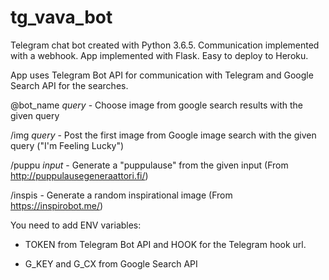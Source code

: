 # tg_vava_bot
Telegram chat bot created with Python 3.6.5. Communication implemented with a webhook. App implemented with Flask. Easy to deploy to Heroku.

App uses Telegram Bot API for communication with Telegram and Google Search API for the searches.

@bot_name *query* - Choose image from google search results with the given query

/img *query* - Post the first image from Google image search with the given query ("I'm Feeling Lucky")

/puppu *input* - Generate a "puppulause" from the given input (From http://puppulausegeneraattori.fi/)

/inspis - Generate a random inspirational image (From https://inspirobot.me/)


You need to add ENV variables:

- TOKEN from Telegram Bot API and HOOK for the Telegram hook url.

- G_KEY and G_CX from Google Search API
